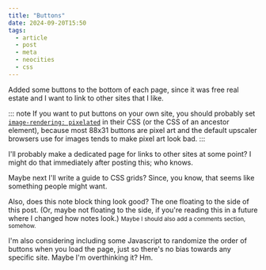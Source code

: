 ```yaml
---
title: "Buttons"
date: 2024-09-20T15:50
tags:
  - article
  - post
  - meta
  - neocities
  - css
---
```


Added some buttons to the bottom of each page, since it was free real estate and I want to link to other sites that I like.

::: note
If you want to put buttons on your own site, you should probably set [`image-rendering: pixelated`](https://developer.mozilla.org/en-US/docs/Web/CSS/image-rendering) in their CSS (or the CSS of an ancestor element), because most 88x31 buttons are pixel art and the default upscaler browsers use for images tends to make pixel art look bad.
:::

I'll probably make a dedicated page for links to other sites at some point? I might do that immediately after posting this; who knows.

Maybe next I'll write a guide to CSS grids? Since, you know, that seems like something people might want.

Also, does this note block thing look good? The one floating to the side of this post. (Or, maybe not floating to the side, if you're reading this in a future where I changed how notes look.) <small>Maybe I should also add a comments section, somehow.</small>

I'm also considering including some Javascript to randomize the order of buttons when you load the page, just so there's no bias towards any specific site. Maybe I'm overthinking it? Hm.
